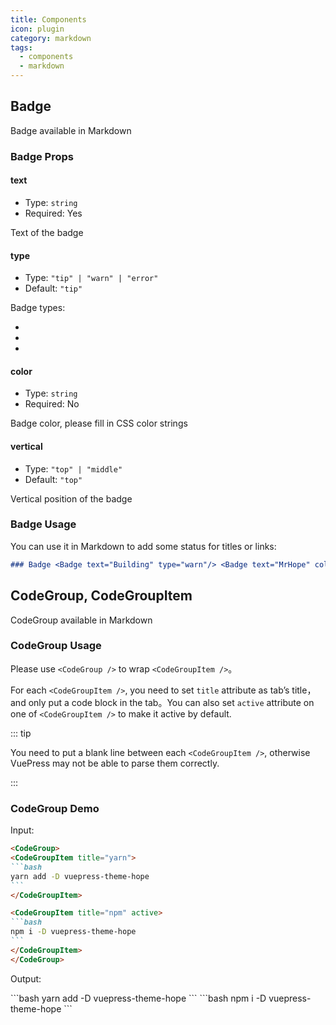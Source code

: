 ```yaml
---
title: Components
icon: plugin
category: markdown
tags:
  - components
  - markdown
---
```


## Badge

Badge available in Markdown

### Badge Props

#### text

- Type: `string`
- Required: Yes

Text of the badge

#### type

- Type: `"tip" | "warn" | "error"`
- Default: `"tip"`

Badge types:

- <Badge text="tip" type="tip" vertical="middle" />
- <Badge text="warn" type="warn" vertical="middle" />
- <Badge text="error" type="error" vertical="middle" />

#### color

- Type: `string`
- Required: No

Badge color, please fill in CSS color strings

#### vertical

- Type: `"top" | "middle"`
- Default: `"top"`

Vertical position of the badge

### Badge Usage

You can use it in Markdown to add some status for titles or links:

```md
### Badge <Badge text="Building" type="warn"/> <Badge text="MrHope" color="grey" />
```

## CodeGroup, CodeGroupItem

CodeGroup available in Markdown

### CodeGroup Usage

Please use `<CodeGroup />` to wrap `<CodeGroupItem />`。

For each `<CodeGroupItem />`, you need to set `title` attribute as tab’s title，and only put a code block in the tab。You can also set `active` attribute on one of `<CodeGroupItem />` to make it active by default.

::: tip

You need to put a blank line between each `<CodeGroupItem />`, otherwise VuePress may not be able to parse them correctly.

:::

### CodeGroup Demo

Input:

````md
<CodeGroup>
<CodeGroupItem title="yarn">
```bash
yarn add -D vuepress-theme-hope
```
</CodeGroupItem>

<CodeGroupItem title="npm" active>
```bash
npm i -D vuepress-theme-hope
```
</CodeGroupItem>
</CodeGroup>
````

Output:

<CodeGroup>
<CodeGroupItem title="yarn">
```bash
yarn add -D vuepress-theme-hope
```
</CodeGroupItem>

<CodeGroupItem title="npm" active>
```bash
npm i -D vuepress-theme-hope
```
</CodeGroupItem>
</CodeGroup>
